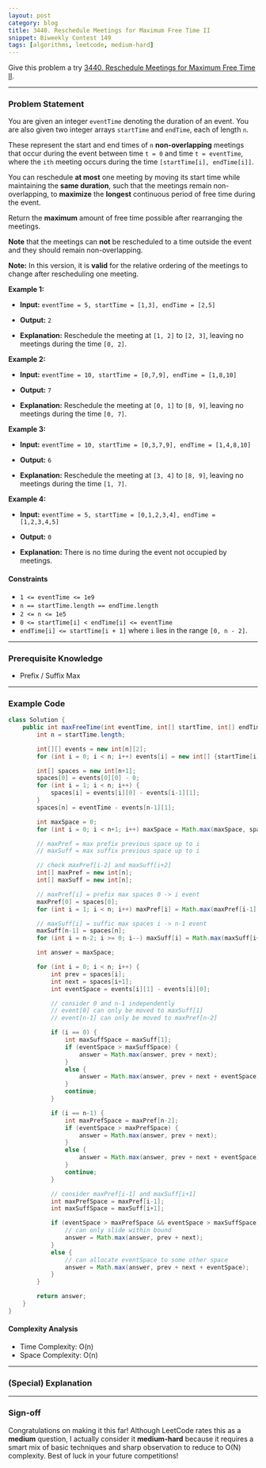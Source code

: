 ```yaml
---
layout: post
category: blog
title: 3440. Reschedule Meetings for Maximum Free Time II
snippet: Biweekly Contest 149
tags: [algorithms, leetcode, medium-hard]
---
```


Give this problem a try [3440. Reschedule Meetings for Maximum Free Time II](https://leetcode.com/problems/reschedule-meetings-for-maximum-free-time-ii/).

---

### Problem Statement

You are given an integer `eventTime` denoting the duration of an event. You are also given two integer arrays `startTime` and `endTime`, each of length `n`.

These represent the start and end times of `n` **non-overlapping** meetings that occur during the event between time `t = 0` and time `t = eventTime`, where the `ith` meeting occurs during the time `[startTime[i], endTime[i]]`.

You can reschedule **at most** one meeting by moving its start time while maintaining the **same duration**, such that the meetings remain non-overlapping, to **maximize** the **longest** continuous period of free time during the event.

Return the **maximum** amount of free time possible after rearranging the meetings.

**Note** that the meetings can **not** be rescheduled to a time outside the event and they should remain non-overlapping.

**Note:** In this version, it is **valid** for the relative ordering of the meetings to change after rescheduling one meeting.

**Example 1:**

- **Input:** 
  `eventTime = 5, startTime = [1,3], endTime = [2,5]`

- **Output:** 
  `2`

- **Explanation:**
  Reschedule the meeting at `[1, 2]` to `[2, 3]`, leaving no meetings during the time `[0, 2]`.

**Example 2:**

- **Input:** 
  `eventTime = 10, startTime = [0,7,9], endTime = [1,8,10]`

- **Output:** 
  `7`

- **Explanation:**
  Reschedule the meeting at `[0, 1]` to `[8, 9]`, leaving no meetings during the time `[0, 7]`.

**Example 3:**

- **Input:** 
  `eventTime = 10, startTime = [0,3,7,9], endTime = [1,4,8,10]`

- **Output:** 
  `6`

- **Explanation:**
  Reschedule the meeting at `[3, 4]` to `[8, 9]`, leaving no meetings during the time `[1, 7]`.

**Example 4:**

- **Input:** 
  `eventTime = 5, startTime = [0,1,2,3,4], endTime = [1,2,3,4,5]`

- **Output:** 
  `0`

- **Explanation:**
  There is no time during the event not occupied by meetings.

#### Constraints
- `1 <= eventTime <= 1e9`
- `n == startTime.length == endTime.length`
- `2 <= n <= 1e5`
- `0 <= startTime[i] < endTime[i] <= eventTime`
- `endTime[i] <= startTime[i + 1]` where `i` lies in the range `[0, n - 2]`.

---

### Prerequisite Knowledge

- Prefix / Suffix Max

---

### Example Code

```java
class Solution {
    public int maxFreeTime(int eventTime, int[] startTime, int[] endTime) {
        int n = startTime.length;

        int[][] events = new int[n][2];
        for (int i = 0; i < n; i++) events[i] = new int[] {startTime[i], endTime[i]};

        int[] spaces = new int[n+1];
        spaces[0] = events[0][0] - 0;
        for (int i = 1; i < n; i++) {
            spaces[i] = events[i][0] - events[i-1][1];
        }
        spaces[n] = eventTime - events[n-1][1];

        int maxSpace = 0;
        for (int i = 0; i < n+1; i++) maxSpace = Math.max(maxSpace, spaces[i]);

        // maxPref = max prefix previous space up to i
        // maxSuff = max suffix previous space up to i

        // check maxPref[i-2] and maxSuff[i+2]
        int[] maxPref = new int[n];
        int[] maxSuff = new int[n];

        // maxPref[i] = prefix max spaces 0 -> i event
        maxPref[0] = spaces[0];
        for (int i = 1; i < n; i++) maxPref[i] = Math.max(maxPref[i-1], spaces[i]);

        // maxSuff[i] = suffic max spaces i -> n-1 event
        maxSuff[n-1] = spaces[n];
        for (int i = n-2; i >= 0; i--) maxSuff[i] = Math.max(maxSuff[i+1], spaces[i+1]);

        int answer = maxSpace;

        for (int i = 0; i < n; i++) {
            int prev = spaces[i];
            int next = spaces[i+1];
            int eventSpace = events[i][1] - events[i][0];

            // consider 0 and n-1 independently
            // event[0] can only be moved to maxSuff[1]
            // event[n-1] can only be moved to maxPref[n-2]

            if (i == 0) {
                int maxSuffSpace = maxSuff[1];
                if (eventSpace > maxSuffSpace) {
                    answer = Math.max(answer, prev + next);
                }
                else {
                    answer = Math.max(answer, prev + next + eventSpace);
                }
                continue;
            }

            if (i == n-1) {
                int maxPrefSpace = maxPref[n-2];
                if (eventSpace > maxPrefSpace) {
                    answer = Math.max(answer, prev + next);
                }
                else {
                    answer = Math.max(answer, prev + next + eventSpace);
                }
                continue;
            }

            // consider maxPref[i-1] and maxSuff[i+1]
            int maxPrefSpace = maxPref[i-1];
            int maxSuffSpace = maxSuff[i+1];

            if (eventSpace > maxPrefSpace && eventSpace > maxSuffSpace) {
                // can only slide within bound
                answer = Math.max(answer, prev + next);
            }
            else {
                // can allocate eventSpace to some other space
                answer = Math.max(answer, prev + next + eventSpace);
            }
        }

        return answer;
    }
}
```

#### Complexity Analysis

- Time Complexity: O(n)
- Space Complexity: O(n)

---

### (Special) Explanation


---

### Sign-off

Congratulations on making it this far! Although LeetCode rates this as a **medium** question, I actually consider it **medium-hard** because it requires a smart mix of basic techniques and sharp observation to reduce to O(N) complexity. Best of luck in your future competitions!